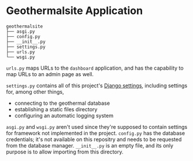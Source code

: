 # Geothermalsite Application
```
geothermalsite
├── asgi.py
├── config.py
├── __init__.py
├── settings.py
├── urls.py
└── wsgi.py
```


`urls.py` maps URLs to the `dashboard` application, and has the capability to map URLs to an admin page as well.

`settings.py` contains all of this project's [Django settings](https://docs.djangoproject.com/en/4.1/topics/settings/), including settings for, among other things,
- connecting to the geothermal database
- establishing a static files directory
- configuring an automatic logging system

`asgi.py` and `wsgi.py` aren't used since they're supposed to contain settings for framework not implemented in the project. `config.py` has the database credentials; it's not available on this repositry and needs to be requested from the database manager. `__init__.py` is an empty file, and its only purpose is to allow importing from this directory.
